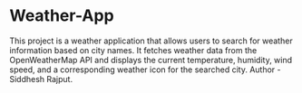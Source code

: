 # Weather-App
This project is a weather application that allows users to search for weather information based on city names. It fetches weather data from the OpenWeatherMap API and displays the current temperature, humidity, wind speed, and a corresponding weather icon for the searched city.
Author - Siddhesh Rajput.
